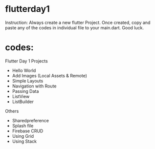 # flutterday1
Instruction:
Always create a new flutter Project. Once created, copy and paste any of the codes in individual file to your main.dart.
Good luck.

# codes:
Flutter Day 1 Projects
- Hello World
- Add Images (Local Assets & Remote)
- Simple Layouts
- Navigation with Route
- Passing Data
- ListView
- ListBuilder

Others
- Sharedpreference
- Splash file
- Firebase CRUD
- Using Grid
- Using Stack
